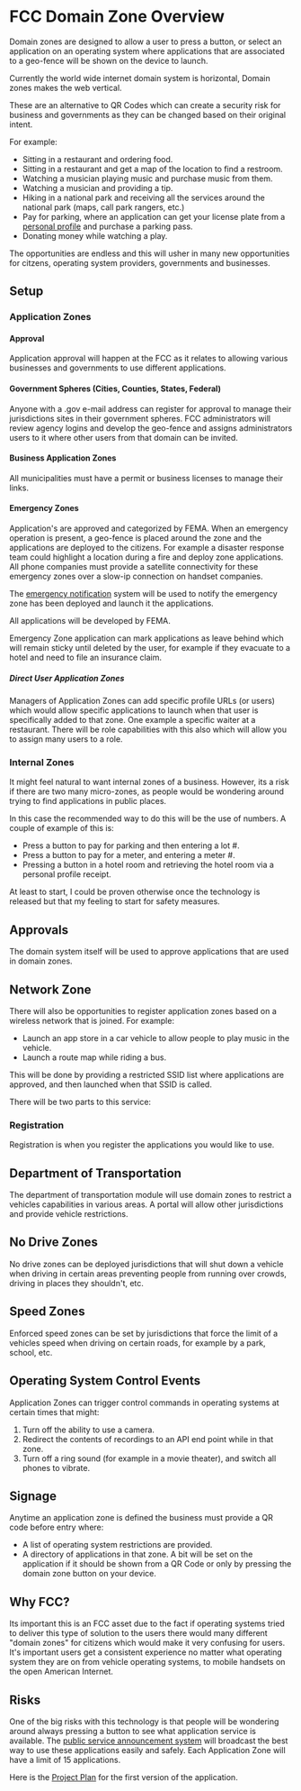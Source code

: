 # FCC Domain Zone Overview

Domain zones are designed to allow a user to press a button, or select an application on an operating system where applications that are associated to a geo-fence will be shown on the device to launch.

Currently the world wide internet domain system is horizontal, Domain zones makes the web vertical.

These are an alternative to QR Codes which can create a security risk for business and governments as they can be changed based on their original intent.

For example:

- Sitting in a restaurant and ordering food.
- Sitting in a restaurant and get a map of the location to find a restroom.
- Watching a musician playing music and purchase music from them.
- Watching a musician and providing a tip.
- Hiking in a national park and receiving all the services around the national park (maps, call park rangers, etc.)
- Pay for parking, where an application can get your license plate from a [personal profile](/grants/personal-profile/) and purchase a parking pass.
- Donating money while watching a play.

The opportunities are endless and this will usher in many new opportunities for citzens, operating system providers, governments and businesses.

## Setup

### Application Zones

#### Approval

Application approval will happen at the FCC as it relates to allowing various businesses and governments to use different applications.

#### Government Spheres (Cities, Counties, States, Federal)

Anyone with a .gov e-mail address can register for approval to manage their jurisdictions sites in their government spheres. FCC administrators will review agency logins and develop the geo-fence and assigns administrators users to it where other users from that domain can be invited.

#### Business Application Zones

All municipalities must have a permit or business licenses to manage their links.

#### Emergency Zones

Application's are approved and categorized by FEMA. When an emergency operation is present, a geo-fence is placed around the zone and the applications are deployed to the citizens. For example a disaster response team could highlight a location during a fire and deploy zone applications. All phone companies must provide a satellite connectivity for these emergency zones over a slow-ip connection on handset companies.

The [emergency notification](/ecs-gov/) system will be used to notify the emergency zone has been deployed and launch it the applications.

All applications will be developed by FEMA.

Emergency Zone application can mark applications as leave behind which will remain sticky until deleted by the user, for example if they evacuate to a hotel and need to file an insurance claim.

##### Direct User Application Zones

Managers of Application Zones can add specific profile URLs (or users) which would allow specific applications to launch when that user is specifically added to that zone. One example a specific waiter at a restaurant. There will be role capabilities with this also which will allow you to assign many users to a role.

### Internal Zones

It might feel natural to want internal zones of a business. However, its a risk if there are two many micro-zones, as people would be wondering around trying to find applications in public places.

In this case the recommended way to do this will be the use of numbers. A couple of example of this is:

- Press a button to pay for parking and then entering a lot #.
- Press a button to pay for a meter, and entering a meter #.
- Pressing a button in a hotel room and retrieving the hotel room via a personal profile receipt.

At least to start, I could be proven otherwise once the technology is released but that my feeling to start for safety measures.

## Approvals

The domain system itself will be used to approve applications that are used in domain zones.

## Network Zone

There will also be opportunities to register application zones based on a wireless network that is joined. For example:

- Launch an app store in a car vehicle to allow people to play music in the vehicle.
- Launch a route map while riding a bus.

This will be done by providing a restricted SSID list where applications are approved, and then launched when that SSID is called.

There will be two parts to this service:

### Registration

Registration is when you register the applications you would like to use.

## Department of Transportation

The department of transportation module will use domain zones to restrict a vehicles capabilities in various areas. A portal will allow other jurisdictions and provide vehicle restrictions.

## No Drive Zones

No drive zones can be deployed jurisdictions that will shut down a vehicle when driving in certain areas preventing people from running over crowds, driving in places they shouldn't, etc.

## Speed Zones

Enforced speed zones can be set by jurisdictions that force the limit of a vehicles speed when driving on certain roads, for example by a park, school, etc.

## Operating System Control Events

Application Zones can trigger control commands in operating systems at certain times that might:

1. Turn off the ability to use a camera.
2. Redirect the contents of recordings to an API end point while in that zone.
3. Turn off a ring sound (for example in a movie theater), and switch all phones to vibrate.

## Signage

Anytime an application zone is defined the business must provide a QR code before entry where:

- A list of operating system restrictions are provided.
- A directory of applications in that zone. A bit will be set on the application if it should be shown from a QR Code or only by pressing the domain zone button on your device.

## Why FCC?

Its important this is an FCC asset due to the fact if operating systems tried to deliver this type of solution to the users there would many different "domain zones" for citizens which would make it very confusing for users. It's important users get a consistent experience no matter what operating system they are on from vehicle operating systems, to mobile handsets on the open American Internet.

## Risks

One of the big risks with this technology is that people will be wondering around always pressing a button to see what application service is available. The [public service announcement system](/public-service-announcements/) will broadcast the best way to use these applications easily and safely. Each Application Zone will have a limit of 15 applications.

Here is the [Project Plan](/project-plan) for the first version of the application.
